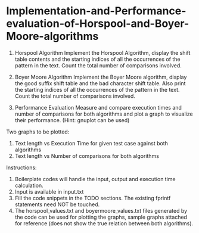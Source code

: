# Implementation-and-Performance-evaluation-of-Horspool-and-Boyer-Moore-algorithms
1.	Horspool Algorithm
Implement the Horspool Algorithm, display the shift table contents and the starting indices of all the occurrences of the pattern in the text. Count the total number of comparisons involved.

2.	Boyer Moore Algorithm
Implement the Boyer Moore algorithm, display the good suffix shift table and the bad character shift table. Also print the starting indices of all the occurrences of the pattern in the text. Count the total number of comparisons involved.

3.	Performance Evaluation
Measure and compare execution times and number of comparisons for both algorithms and plot a graph to visualize their performance. (Hint: gnuplot can be used)

Two graphs to be plotted:
1.	Text length vs Execution Time for given test case against both algorithms
2.	Text length vs Number of comparisons for both algorithms 


Instructions:
1.	Boilerplate codes will handle the input, output and execution time calculation. 
2.	Input is available in input.txt
3.	Fill the code snippets in the TODO sections. The existing fprintf statements need NOT be touched. 
4.	The horspool_values.txt and boyermoore_values.txt files generated by the code can be used for plotting the graphs, sample graphs attached for reference (does not show the true relation between both algorithms).
